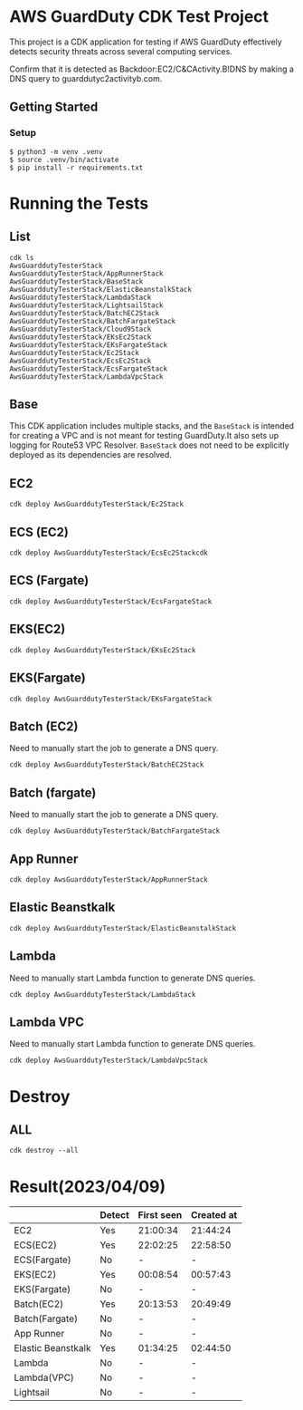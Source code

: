 
# AWS GuardDuty CDK Test Project

This project is a CDK application for testing if AWS GuardDuty effectively detects security threats across several computing services.

Confirm that it is detected as Backdoor:EC2/C&CActivity.B!DNS by making a DNS query to guarddutyc2activityb.com.

## Getting Started
### Setup

```
$ python3 -m venv .venv
$ source .venv/bin/activate
$ pip install -r requirements.txt
```

# Running the Tests

## List
```
cdk ls
AwsGuarddutyTesterStack
AwsGuarddutyTesterStack/AppRunnerStack
AwsGuarddutyTesterStack/BaseStack
AwsGuarddutyTesterStack/ElasticBeanstalkStack
AwsGuarddutyTesterStack/LambdaStack
AwsGuarddutyTesterStack/LightsailStack
AwsGuarddutyTesterStack/BatchEC2Stack
AwsGuarddutyTesterStack/BatchFargateStack
AwsGuarddutyTesterStack/Cloud9Stack
AwsGuarddutyTesterStack/EKsEc2Stack
AwsGuarddutyTesterStack/EKsFargateStack
AwsGuarddutyTesterStack/Ec2Stack
AwsGuarddutyTesterStack/EcsEc2Stack
AwsGuarddutyTesterStack/EcsFargateStack
AwsGuarddutyTesterStack/LambdaVpcStack
```

## Base
This CDK application includes multiple stacks, and the `BaseStack` is intended for creating a VPC and is not meant for testing GuardDuty.It also sets up logging for Route53 VPC Resolver.
`BaseStack` does not need to be explicitly deployed as its dependencies are resolved.

## EC2
```
cdk deploy AwsGuarddutyTesterStack/Ec2Stack
```
## ECS (EC2)
```
cdk deploy AwsGuarddutyTesterStack/EcsEc2Stackcdk
```
## ECS (Fargate)
```
cdk deploy AwsGuarddutyTesterStack/EcsFargateStack
```
## EKS(EC2)
```
cdk deploy AwsGuarddutyTesterStack/EKsEc2Stack
```
## EKS(Fargate)
```
cdk deploy AwsGuarddutyTesterStack/EKsFargateStack
```
## Batch (EC2)
Need to manually start the job to generate a DNS query.
```
cdk deploy AwsGuarddutyTesterStack/BatchEC2Stack
```
## Batch (fargate)
Need to manually start the job to generate a DNS query.
```
cdk deploy AwsGuarddutyTesterStack/BatchFargateStack
```
## App Runner
```
cdk deploy AwsGuarddutyTesterStack/AppRunnerStack
```
## Elastic Beanstkalk
```
cdk deploy AwsGuarddutyTesterStack/ElasticBeanstalkStack
```
## Lambda
Need to manually start Lambda function to generate DNS queries.
```
cdk deploy AwsGuarddutyTesterStack/LambdaStack
```
## Lambda VPC
Need to manually start Lambda function to generate DNS queries.
```
cdk deploy AwsGuarddutyTesterStack/LambdaVpcStack
```

# Destroy

##  ALL
```
cdk destroy --all
```

# Result(2023/04/09)
|   | Detect | First seen | Created at |
| ----   |  ---- | ---- | ---- |
| EC2  | Yes | 21:00:34 | 21:44:24 |
| ECS(EC2) | Yes | 22:02:25 | 22:58:50 |
| ECS(Fargate) | No | - | - |
| EKS(EC2) | Yes | 00:08:54 | 00:57:43 |
| EKS(Fargate) | No | - | - |
| Batch(EC2) | Yes | 20:13:53 | 20:49:49 |
| Batch(Fargate) | No | - | - |
| App Runner | No | - | - |
| Elastic Beanstkalk | Yes | 01:34:25 | 02:44:50 |
| Lambda | No | - | - |
| Lambda(VPC) | No | - | - |
| Lightsail |  No | - | - |
